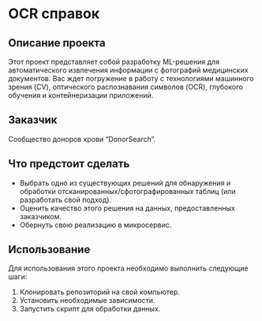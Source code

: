 # OCR справок

## Описание проекта
Этот проект представляет собой разработку ML-решения для автоматического извлечения информации с фотографий медицинских документов. Вас ждет погружение в работу с технологиями машинного зрения (CV), оптического распознавания символов (OCR), глубокого обучения и контейнеризации приложений.

## Заказчик
Сообщество доноров крови “DonorSearch”.

## Что предстоит сделать
- Выбрать одно из существующих решений для обнаружения и обработки отсканированных/сфотографированных таблиц (или разработать свой подход).
- Оценить качество этого решения на данных, предоставленных заказчиком.
- Обернуть свою реализацию в микросервис.

## Использование
Для использования этого проекта необходимо выполнить следующие шаги:
1. Клонировать репозиторий на свой компьютер.
2. Установить необходимые зависимости.
3. Запустить скрипт для обработки данных.
